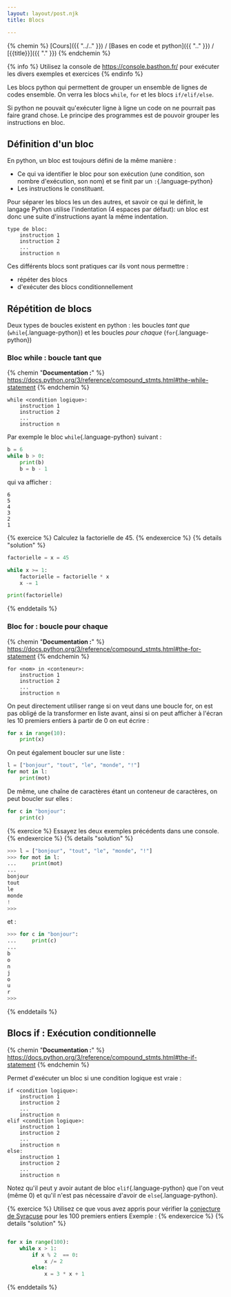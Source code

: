 ```yaml
---
layout: layout/post.njk 
title: Blocs

---
```


{% chemin %}
[Cours]({{ "../.." }}) / [Bases en code et python]({{ ".." }}) / [{{title}}]({{ "." }})
{% endchemin %}

{% info %}
Utilisez la console de <https://console.basthon.fr/> pour exécuter les divers exemples et exercices
{% endinfo %}

<!-- début résumé -->

Les blocs python qui permettent de grouper un ensemble de lignes de codes ensemble. On verra les blocs `while`, `for` et les blocs `if/elif/else`.

<!-- end résumé -->

Si python ne pouvait qu'exécuter ligne à ligne un code on ne pourrait pas faire grand chose. Le principe des programmes est de pouvoir grouper les instructions en bloc.

## Définition d'un bloc

En python, un bloc est toujours défini de la même manière  :

* Ce qui va identifier le bloc pour son exécution (une condition, son nombre d'exécution, son nom) et se finit par un `:`{.language-python}
* Les instructions le constituant.

Pour séparer les blocs les un des autres, et savoir ce qui le définit, le langage Python utilise l'indentation (4 espaces par défaut): un bloc est donc une suite d'instructions ayant la même indentation.

```text
type de bloc:
    instruction 1
    instruction 2
    ...
    instruction n
```

Ces différents blocs sont pratiques car ils vont nous permettre :

* répéter des blocs
* d'exécuter des blocs conditionnellement

## Répétition de blocs

Deux types de boucles existent en python : les boucles *tant que* (`while`{.language-python}) et les boucles *pour chaque* (`for`{.language-python})

### Bloc while : boucle tant que

{% chemin "**Documentation :**" %}
<https://docs.python.org/3/reference/compound_stmts.html#the-while-statement>
{% endchemin %}

```text
while <condition logique>:
    instruction 1
    instruction 2
    ...
    instruction n
```

Par exemple le bloc `while`{.language-python} suivant :

```python
b = 6
while b > 0:
    print(b)
    b = b - 1
```

qui va afficher :

```text
6
5
4
3
2
1
```

{% exercice %}
Calculez la factorielle de 45.
{% endexercice %}
{% details "solution" %}

```python
factorielle = x = 45

while x >= 1:
    factorielle = factorielle * x
    x -= 1

print(factorielle)
```

{% enddetails %}

### Bloc for : boucle pour chaque

{% chemin "**Documentation :**" %}
<https://docs.python.org/3/reference/compound_stmts.html#the-for-statement>
{% endchemin %}

```text
for <nom> in <conteneur>:
    instruction 1
    instruction 2
    ...
    instruction n
```

On peut directement utiliser range si on veut dans une boucle for, on est pas obligé de la transformer en liste avant, ainsi si on peut afficher à l'écran les 10 premiers entiers à partir de 0 on eut écrire :

```python
for x in range(10):
    print(x)
```

On peut également boucler sur une liste :

```python
l = ["bonjour", "tout", "le", "monde", "!"]
for mot in l:
    print(mot)
```

De même, une chaîne de caractères étant un conteneur de caractères, on peut boucler sur elles :

```python
for c in "bonjour":
    print(c)
```

{% exercice %}
Essayez les deux exemples précédents dans une console.
{% endexercice %}
{% details "solution" %}

```python
>>> l = ["bonjour", "tout", "le", "monde", "!"]
>>> for mot in l:
...     print(mot)
... 
bonjour
tout
le
monde
!
>>> 
```

et :

```python
>>> for c in "bonjour":
...     print(c)
... 
b
o
n
j
o
u
r
>>>
```

{% enddetails %}

## Blocs if : Exécution conditionnelle

{% chemin "**Documentation :**" %}
<https://docs.python.org/3/reference/compound_stmts.html#the-if-statement>
{% endchemin %}

Permet d'exécuter un bloc si une condition logique est vraie :

```text
if <condition logique>:
    instruction 1
    instruction 2
    ...
    instruction n
elif <condition logique>:
    instruction 1
    instruction 2
    ...
    instruction n
else:
    instruction 1
    instruction 2
    ...
    instruction n
```

Notez qu'il peut y avoir autant de bloc `elif`{.language-python} que l'on veut (même 0) et qu'il n'est pas nécessaire d'avoir de `else`{.language-python}.

{% exercice %}
Utilisez ce que vous avez appris pour vérifier la [conjecture de Syracuse](https://fr.wikipedia.org/wiki/Conjecture_de_Syracuse) pour les 100 premiers entiers
Exemple :
{% endexercice %}
{% details "solution" %}

```python

for x in range(100):
    while x > 1:
        if x % 2  == 0:
            x /= 2
        else:
            x = 3 * x + 1
```

{% enddetails %}
